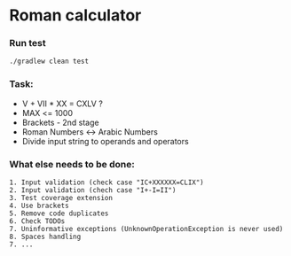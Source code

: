 # Roman calculator

### Run test

```sh
./gradlew clean test
```

### Task:

* V + VII * XX = CXLV ?
* MAX <= 1000
* Brackets - 2nd stage
* Roman Numbers <-> Arabic Numbers
* Divide input string to operands and operators

### What else needs to be done:

    1. Input validation (check case "IC+XXXXXX=CLIX")
    2. Input validation (chech case "I+-I=II")
    3. Test coverage extension
    4. Use brackets
    5. Remove code duplicates
    6. Check TODOs
    7. Uninformative exceptions (UnknownOperationException is never used)
    8. Spaces handling
    7. ...